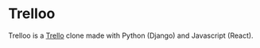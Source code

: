 # Trelloo

Trelloo is a <a href="https://trello.com/en" target="_blank">Trello</a> clone made with Python (Django) and Javascript (React).
